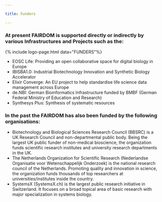 ```yaml
---

title: Funders

---
```


### At present FAIRDOM is supported directly or indirectly by various Infrastructures and Projects such as the:

{% include logo-page.html data="FUNDERS"%}




* EOSC Life: Providing an open collaborative space for digital biology in Europe
* IBISBA1.0: Industrial Biotechnology Innovation and Synthetic Biology Accelerator
* Elixir Converge: An EU project to help standardise life science data management across Europe
* de.NBI: German Bioinformatics Infrastructure funded by BMBF (German Federal Ministry of Education and Research)
* Synthesys Plus: Synthesis of systematic resources
    
### In the past the FAIRDOM has also been funded by the following organisations:

* Biotechnology and Biological Sciences Research Council (BBSRC) is a UK Research Council and non-departmental public body. 
  Being the largest UK public funder of non-medical bioscience, the organization funds scientific research institutes and university 
  research departments in the UK.
* The Netherlands Organization for Scientific Research (Nederlandse Organisatie voor Wetenschappelijk Onderzoek) is the national research council 
  of the Netherlands. Promoting quality and innovation in science, the organization funds thousands of top researchers at universities/institutes 
  inside the country.
* SystemsX (SystemsX.ch) is the largest public research initiative in Switzerland. It focuses on a broad topical area of basic research with 
   major specialization in systems biology.
